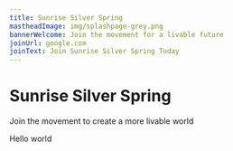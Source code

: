 ```yaml
---
title: Sunrise Silver Spring
mastheadImage: img/splashpage-grey.png
bannerWelcome: Join the movement for a livable future
joinUrl: google.com
joinText: Join Sunrise Silver Spring Today
---
```

# Sunrise Silver Spring

Join the movement to create a more livable world



Hello world